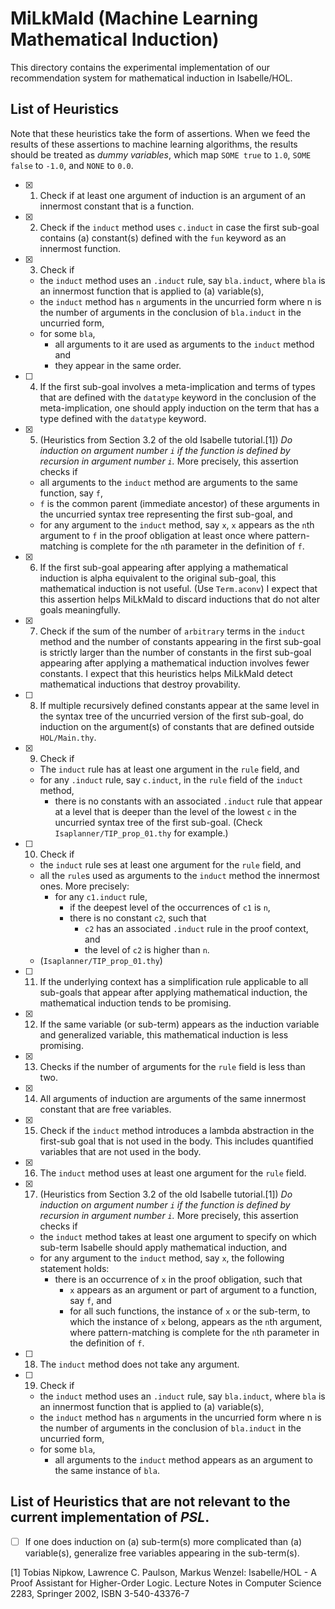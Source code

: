# MiLkMaId (Machine Learning Mathematical Induction)

This directory contains the experimental implementation of our recommendation system for mathematical induction in Isabelle/HOL.

## List of Heuristics

Note that these heuristics take the form of assertions. When we feed the results of these assertions to machine
learning algorithms, the results should be treated as _dummy variables_, which map `SOME true` to `1.0`, 
`SOME false` to `-1.0`, and `NONE` to `0.0`.

- [X] 1. Check if at least one argument of induction is an argument of an innermost constant that is a function.
- [X] 2. Check if the `induct` method uses `c.induct` in case the first sub-goal contains (a) constant(s) defined with 
         the `fun` keyword as an innermost function.
- [X] 3. Check if
   - the `induct` method uses an `.induct` rule, say `bla.induct`,
     where `bla` is an innermost function that is applied to (a) variable(s),
   - the `induct` method has `n` arguments in the uncurried form where
     n is the number of arguments in the conclusion of `bla.induct` in the uncurried form,
   - for some `bla`, 
      - all arguments to it are used as arguments to the `induct` method and 
      - they appear in the same order.
- [ ] 4. If the first sub-goal involves a meta-implication and terms of types that are defined with the `datatype` keyword
         in the conclusion of the meta-implication, one should apply induction on the term
         that has a type defined with the `datatype` keyword.
- [X] 5. (Heuristics from Section 3.2 of the old Isabelle tutorial.[1]) _Do induction on argument number `i`
         if the function is defined by recursion in argument number `i`._
         More precisely, this assertion checks if
   - all arguments to the `induct` method are arguments to the same function, say `f`,
   - `f` is the common parent (immediate ancestor) of these arguments in the uncurried syntax tree
     representing the first sub-goal, and
   - for any argument to the `induct` method, say `x`, `x` appears as the `n`th argument to `f`
     in the proof obligation at least once where
     pattern-matching is complete for the `n`th parameter in the definition of `f`.
- [X] 6. If the first sub-goal appearing after applying a mathematical induction is alpha equivalent to
         the original sub-goal, this mathematical induction is not useful. (Use `Term.aconv`)
         I expect that this assertion helps MiLkMaId to discard inductions that do not alter goals meaningfully.
- [X] 7. Check if the sum of the number of `arbitrary` terms in the `induct` method and the number of constants appearing
         in the first sub-goal is strictly larger than the number of constants in the first sub-goal appearing
         after applying a mathematical induction involves fewer constants.
         I expect that this heuristics helps MiLkMaId detect mathematical inductions that destroy provability.
- [ ] 8. If multiple recursively defined constants appear at the same level in the syntax tree of 
         the uncurried version of the first sub-goal, do induction on the argument(s) of constants that are defined outside
         `HOL/Main.thy`.
- [X] 9. Check if
   - The `induct` rule has at least one argument in the `rule` field, and
   - for any `.induct` rule, say `c.induct`, in the `rule` field of the `induct` method,
      - there is no constants with an associated `.induct` rule that appear at a level that is deeper than the level of
        the lowest `c` in the uncurried syntax tree of the first sub-goal.
        (Check `Isaplanner/TIP_prop_01.thy` for example.)
- [ ] 10. Check if
   - the `induct` rule ses at least one argument for the `rule` field, and
   - all the `rule`s used as arguments to the `induct` method the innermost ones. More precisely: 
      - for any `c1.induct` rule,
         - if the deepest level of the occurrences of `c1` is `n`,
         - there is no constant `c2`, such that
            - `c2` has an associated `.induct` rule in the proof context, and
            - the level of `c2` is higher than `n`.
   - (`Isaplanner/TIP_prop_01.thy`)
- [ ] 11. If the underlying context has a simplification rule applicable to
          all sub-goals that appear after applying mathematical induction, the mathematical induction tends to be promising.
- [X] 12. If the same variable (or sub-term) appears as the induction variable and generalized variable,
          this mathematical induction is less promising.
- [X] 13. Checks if the number of arguments for the `rule` field is less than two.
- [X] 14. All arguments of induction are arguments of the same innermost constant that are free variables.
- [X] 15. Check if the `induct` method introduces a lambda abstraction in the first-sub goal that is not used in the body.
          This includes quantified variables that are not used in the body.
- [X] 16. The `induct` method uses at least one argument for the `rule` field.
- [X] 17. (Heuristics from Section 3.2 of the old Isabelle tutorial.[1]) _Do induction on argument number `i`
         if the function is defined by recursion in argument number `i`._
         More precisely, this assertion checks if
   - the `induct` method takes at least one argument to specify on which sub-term Isabelle should apply mathematical induction, and
   - for any argument to the `induct` method, say `x`, the following statement holds:
      - there is an occurrence of `x` in the proof obligation, such that
         - `x` appears as an argument or part of argument to a function, say `f`, and
         - for all such functions, the instance of `x` or the sub-term, to which the instance of `x` belong,
           appears as the `n`th argument, where
           pattern-matching is complete for the `n`th parameter in the definition of `f`.
- [ ] 18. The `induct` method does not take any argument.
- [ ] 19. Check if
   - the `induct` method uses an `.induct` rule, say `bla.induct`,
     where `bla` is an innermost function that is applied to (a) variable(s),
   - the `induct` method has `n` arguments in the uncurried form where
     n is the number of arguments in the conclusion of `bla.induct` in the uncurried form,
   - for some `bla`, 
      - all arguments to the `induct` method appears as an argument to the same instance of `bla`.

## List of Heuristics that are not relevant to the current implementation of _PSL_.
- [ ] If one does induction on (a) sub-term(s) more complicated than (a) variable(s),
      generalize free variables appearing in the sub-term(s).

[1] Tobias Nipkow, Lawrence C. Paulson, Markus Wenzel: Isabelle/HOL - A Proof Assistant for Higher-Order Logic.
Lecture Notes in Computer Science 2283, Springer 2002, ISBN 3-540-43376-7
